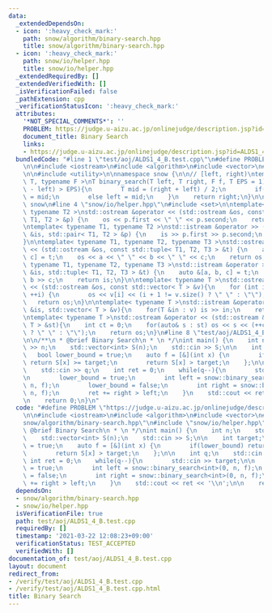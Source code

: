```yaml
---
data:
  _extendedDependsOn:
  - icon: ':heavy_check_mark:'
    path: snow/algorithm/binary-search.hpp
    title: snow/algorithm/binary-search.hpp
  - icon: ':heavy_check_mark:'
    path: snow/io/helper.hpp
    title: snow/io/helper.hpp
  _extendedRequiredBy: []
  _extendedVerifiedWith: []
  _isVerificationFailed: false
  _pathExtension: cpp
  _verificationStatusIcon: ':heavy_check_mark:'
  attributes:
    '*NOT_SPECIAL_COMMENTS*': ''
    PROBLEM: https://judge.u-aizu.ac.jp/onlinejudge/description.jsp?id=ALDS1_4_B
    document_title: Binary Search
    links:
    - https://judge.u-aizu.ac.jp/onlinejudge/description.jsp?id=ALDS1_4_B
  bundledCode: "#line 1 \"test/aoj/ALDS1_4_B.test.cpp\"\n#define PROBLEM \"https://judge.u-aizu.ac.jp/onlinejudge/description.jsp?id=ALDS1_4_B\"\
    \n\n#include <iostream>\n#include <algorithm>\n#include <vector>\n#line 2 \"snow/algorithm/binary-search.hpp\"\
    \n\n#include <utility>\n\nnamespace snow {\n\n// [left, right)\ntemplate< typename\
    \ T, typename F >\nT binary_search(T left, T right, F f, T EPS = 1) {\n    while(abs(right\
    \ - left) > EPS){\n        T mid = (right + left) / 2;\n        if(f(mid)) right\
    \ = mid;\n        else left = mid;\n    }\n    return right;\n}\n\n} // namespace\
    \ snow\n#line 4 \"snow/io/helper.hpp\"\n#include <set>\n\ntemplate< typename T1,\
    \ typename T2 >\nstd::ostream &operator << (std::ostream &os, const std::pair<\
    \ T1, T2 > &p) {\n    os << p.first << \" \" << p.second;\n    return os;\n}\n\
    \ntemplate< typename T1, typename T2 >\nstd::istream &operator >> (std::istream\
    \ &is, std::pair< T1, T2 > &p) {\n    is >> p.first >> p.second;\n    return is;\n\
    }\n\ntemplate< typename T1, typename T2, typename T3 >\nstd::ostream &operator\
    \ << (std::ostream &os, const std::tuple< T1, T2, T3 > &t) {\n    auto &[a, b,\
    \ c] = t;\n    os << a << \" \" << b << \" \" << c;\n    return os;\n}\n\ntemplate<\
    \ typename T1, typename T2, typename T3 >\nstd::istream &operator >> (std::istream\
    \ &is, std::tuple< T1, T2, T3 > &t) {\n    auto &[a, b, c] = t;\n    is >> a >>\
    \ b >> c;\n    return is;\n}\n\ntemplate< typename T >\nstd::ostream &operator\
    \ << (std::ostream &os, const std::vector< T > &v){\n    for (int i = 0; i < (int)v.size();\
    \ ++i) {\n        os << v[i] << (i + 1 != v.size() ? \" \" : \"\");\n    }\n \
    \   return os;\n}\n\ntemplate< typename T >\nstd::istream &operator >>  (std::istream\
    \ &is, std::vector< T > &v){\n    for(T &in : v) is >> in;\n    return is;\n}\n\
    \ntemplate< typename T >\nstd::ostream &operator << (std::ostream &os, const std::set<\
    \ T > &st){\n    int ct = 0;\n    for(auto& s : st) os << s << (++ct != st.size()\
    \ ? \" \" : \"\");\n    return os;\n}\n#line 8 \"test/aoj/ALDS1_4_B.test.cpp\"\
    \n\n/**\n * @brief Binary Search\n * \n */\nint main() {\n    int n;\n    std::cin\
    \ >> n;\n    std::vector<int> S(n);\n    std::cin >> S;\n\n    int target;\n \
    \   bool lower_bound = true;\n    auto f = [&](int x) {\n        if(lower_bound)\
    \ return S[x] >= target;\n        return S[x] > target;\n    };\n\n    int q;\n\
    \    std::cin >> q;\n    int ret = 0;\n    while(q--){\n        std::cin >> target;\n\
    \n        lower_bound = true;\n        int left = snow::binary_search<int>(0,\
    \ n, f);\n        lower_bound = false;\n        int right = snow::binary_search<int>(0,\
    \ n, f);\n        ret += right > left;\n    }\n    std::cout << ret << '\\n';\n\
    \n    return 0;\n}\n"
  code: "#define PROBLEM \"https://judge.u-aizu.ac.jp/onlinejudge/description.jsp?id=ALDS1_4_B\"\
    \n\n#include <iostream>\n#include <algorithm>\n#include <vector>\n#include \"\
    snow/algorithm/binary-search.hpp\"\n#include \"snow/io/helper.hpp\"\n\n/**\n *\
    \ @brief Binary Search\n * \n */\nint main() {\n    int n;\n    std::cin >> n;\n\
    \    std::vector<int> S(n);\n    std::cin >> S;\n\n    int target;\n    bool lower_bound\
    \ = true;\n    auto f = [&](int x) {\n        if(lower_bound) return S[x] >= target;\n\
    \        return S[x] > target;\n    };\n\n    int q;\n    std::cin >> q;\n   \
    \ int ret = 0;\n    while(q--){\n        std::cin >> target;\n\n        lower_bound\
    \ = true;\n        int left = snow::binary_search<int>(0, n, f);\n        lower_bound\
    \ = false;\n        int right = snow::binary_search<int>(0, n, f);\n        ret\
    \ += right > left;\n    }\n    std::cout << ret << '\\n';\n\n    return 0;\n}"
  dependsOn:
  - snow/algorithm/binary-search.hpp
  - snow/io/helper.hpp
  isVerificationFile: true
  path: test/aoj/ALDS1_4_B.test.cpp
  requiredBy: []
  timestamp: '2021-03-22 12:08:23+09:00'
  verificationStatus: TEST_ACCEPTED
  verifiedWith: []
documentation_of: test/aoj/ALDS1_4_B.test.cpp
layout: document
redirect_from:
- /verify/test/aoj/ALDS1_4_B.test.cpp
- /verify/test/aoj/ALDS1_4_B.test.cpp.html
title: Binary Search
---
```

